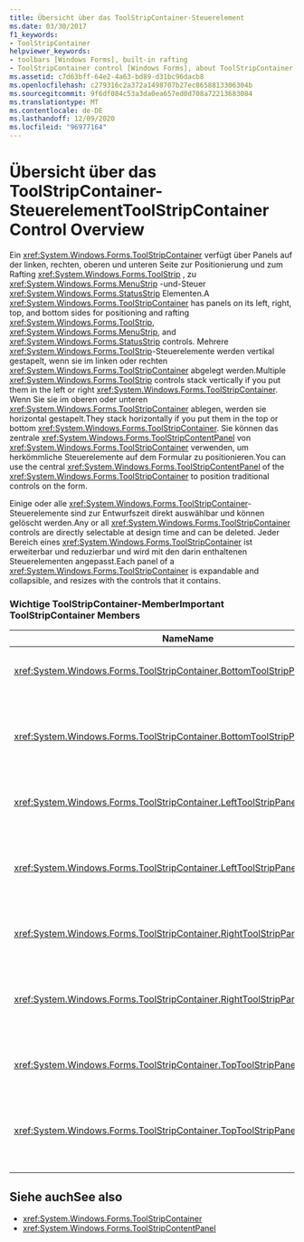 ```yaml
---
title: Übersicht über das ToolStripContainer-Steuerelement
ms.date: 03/30/2017
f1_keywords:
- ToolStripContainer
helpviewer_keywords:
- toolbars [Windows Forms], built-in rafting
- ToolStripContainer control [Windows Forms], about ToolStripContainer control
ms.assetid: c7d63bff-64e2-4a63-bd89-d31bc96dacb8
ms.openlocfilehash: c279316c2a372a1498707b27ec8658813306304b
ms.sourcegitcommit: 9f6df084c53a3da0ea657ed0d708a72213683084
ms.translationtype: MT
ms.contentlocale: de-DE
ms.lasthandoff: 12/09/2020
ms.locfileid: "96977164"
---
```

# <a name="toolstripcontainer-control-overview"></a><span data-ttu-id="fed0f-102">Übersicht über das ToolStripContainer-Steuerelement</span><span class="sxs-lookup"><span data-stu-id="fed0f-102">ToolStripContainer Control Overview</span></span>
<span data-ttu-id="fed0f-103">Ein <xref:System.Windows.Forms.ToolStripContainer> verfügt über Panels auf der linken, rechten, oberen und unteren Seite zur Positionierung und zum Rafting <xref:System.Windows.Forms.ToolStrip> , zu <xref:System.Windows.Forms.MenuStrip> -und-Steuer <xref:System.Windows.Forms.StatusStrip> Elementen.</span><span class="sxs-lookup"><span data-stu-id="fed0f-103">A <xref:System.Windows.Forms.ToolStripContainer> has panels on its left, right, top, and bottom sides for positioning and rafting <xref:System.Windows.Forms.ToolStrip>, <xref:System.Windows.Forms.MenuStrip>, and <xref:System.Windows.Forms.StatusStrip> controls.</span></span> <span data-ttu-id="fed0f-104">Mehrere <xref:System.Windows.Forms.ToolStrip>-Steuerelemente werden vertikal gestapelt, wenn sie im linken oder rechten <xref:System.Windows.Forms.ToolStripContainer> abgelegt werden.</span><span class="sxs-lookup"><span data-stu-id="fed0f-104">Multiple <xref:System.Windows.Forms.ToolStrip> controls stack vertically if you put them in the left or right <xref:System.Windows.Forms.ToolStripContainer>.</span></span> <span data-ttu-id="fed0f-105">Wenn Sie sie im oberen oder unteren <xref:System.Windows.Forms.ToolStripContainer> ablegen, werden sie horizontal gestapelt.</span><span class="sxs-lookup"><span data-stu-id="fed0f-105">They stack horizontally if you put them in the top or bottom <xref:System.Windows.Forms.ToolStripContainer>.</span></span> <span data-ttu-id="fed0f-106">Sie können das zentrale <xref:System.Windows.Forms.ToolStripContentPanel> von <xref:System.Windows.Forms.ToolStripContainer> verwenden, um herkömmliche Steuerelemente auf dem Formular zu positionieren.</span><span class="sxs-lookup"><span data-stu-id="fed0f-106">You can use the central <xref:System.Windows.Forms.ToolStripContentPanel> of the <xref:System.Windows.Forms.ToolStripContainer> to position traditional controls on the form.</span></span>  
  
 <span data-ttu-id="fed0f-107">Einige oder alle <xref:System.Windows.Forms.ToolStripContainer>-Steuerelemente sind zur Entwurfszeit direkt auswählbar und können gelöscht werden.</span><span class="sxs-lookup"><span data-stu-id="fed0f-107">Any or all <xref:System.Windows.Forms.ToolStripContainer> controls are directly selectable at design time and can be deleted.</span></span> <span data-ttu-id="fed0f-108">Jeder Bereich eines <xref:System.Windows.Forms.ToolStripContainer> ist erweiterbar und reduzierbar und wird mit den darin enthaltenen Steuerelementen angepasst.</span><span class="sxs-lookup"><span data-stu-id="fed0f-108">Each panel of a <xref:System.Windows.Forms.ToolStripContainer> is expandable and collapsible, and resizes with the controls that it contains.</span></span>  
  
### <a name="important-toolstripcontainer-members"></a><span data-ttu-id="fed0f-109">Wichtige ToolStripContainer-Member</span><span class="sxs-lookup"><span data-stu-id="fed0f-109">Important ToolStripContainer Members</span></span>  
  
|<span data-ttu-id="fed0f-110">Name</span><span class="sxs-lookup"><span data-stu-id="fed0f-110">Name</span></span>|<span data-ttu-id="fed0f-111">BESCHREIBUNG</span><span class="sxs-lookup"><span data-stu-id="fed0f-111">Description</span></span>|  
|----------|-----------------|  
|<xref:System.Windows.Forms.ToolStripContainer.BottomToolStripPanel%2A>|<span data-ttu-id="fed0f-112">Ruft den unteren Bereich des <xref:System.Windows.Forms.ToolStripContainer> ab.</span><span class="sxs-lookup"><span data-stu-id="fed0f-112">Gets the bottom panel of the <xref:System.Windows.Forms.ToolStripContainer>.</span></span>|  
|<xref:System.Windows.Forms.ToolStripContainer.BottomToolStripPanelVisible%2A>|<span data-ttu-id="fed0f-113">Ruft einen Wert ab, der angibt, ob der untere Bereich des <xref:System.Windows.Forms.ToolStripContainer> sichtbar ist, oder legt diesen fest.</span><span class="sxs-lookup"><span data-stu-id="fed0f-113">Gets or sets a value indicating whether the bottom panel of the <xref:System.Windows.Forms.ToolStripContainer> is visible.</span></span>|  
|<xref:System.Windows.Forms.ToolStripContainer.LeftToolStripPanel%2A>|<span data-ttu-id="fed0f-114">Ruft den linken Bereich des <xref:System.Windows.Forms.ToolStripContainer> ab.</span><span class="sxs-lookup"><span data-stu-id="fed0f-114">Gets the left panel of the <xref:System.Windows.Forms.ToolStripContainer>.</span></span>|  
|<xref:System.Windows.Forms.ToolStripContainer.LeftToolStripPanelVisible%2A>|<span data-ttu-id="fed0f-115">Ruft einen Wert ab, der angibt, ob der linke Bereich des <xref:System.Windows.Forms.ToolStripContainer> sichtbar ist, oder legt diesen fest.</span><span class="sxs-lookup"><span data-stu-id="fed0f-115">Gets or sets a value indicating whether the left panel of the <xref:System.Windows.Forms.ToolStripContainer> is visible.</span></span>|  
|<xref:System.Windows.Forms.ToolStripContainer.RightToolStripPanel%2A>|<span data-ttu-id="fed0f-116">Ruft den rechten Bereich des <xref:System.Windows.Forms.ToolStripContainer> ab.</span><span class="sxs-lookup"><span data-stu-id="fed0f-116">Gets the right panel of the <xref:System.Windows.Forms.ToolStripContainer>.</span></span>|  
|<xref:System.Windows.Forms.ToolStripContainer.RightToolStripPanelVisible%2A>|<span data-ttu-id="fed0f-117">Ruft einen Wert ab, der angibt, ob der rechte Bereich des <xref:System.Windows.Forms.ToolStripContainer> sichtbar ist, oder legt diesen fest.</span><span class="sxs-lookup"><span data-stu-id="fed0f-117">Gets or sets a value indicating whether the right panel of the <xref:System.Windows.Forms.ToolStripContainer> is visible.</span></span>|  
|<xref:System.Windows.Forms.ToolStripContainer.TopToolStripPanel%2A>|<span data-ttu-id="fed0f-118">Ruft den oberen Bereich des <xref:System.Windows.Forms.ToolStripContainer> ab.</span><span class="sxs-lookup"><span data-stu-id="fed0f-118">Gets the top panel of the <xref:System.Windows.Forms.ToolStripContainer>.</span></span>|  
|<xref:System.Windows.Forms.ToolStripContainer.TopToolStripPanelVisible%2A>|<span data-ttu-id="fed0f-119">Ruft einen Wert ab, der angibt, ob der obere Bereich des <xref:System.Windows.Forms.ToolStripContainer> sichtbar ist, oder legt diesen fest.</span><span class="sxs-lookup"><span data-stu-id="fed0f-119">Gets or sets a value indicating whether the top panel of the <xref:System.Windows.Forms.ToolStripContainer> is visible.</span></span>|  
  
## <a name="see-also"></a><span data-ttu-id="fed0f-120">Siehe auch</span><span class="sxs-lookup"><span data-stu-id="fed0f-120">See also</span></span>

- <xref:System.Windows.Forms.ToolStripContainer>
- <xref:System.Windows.Forms.ToolStripContentPanel>
